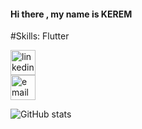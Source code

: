 #### Hi there , my name is KEREM

#Skills: Flutter



[<img src='https://cdn.jsdelivr.net/npm/simple-icons@3.0.1/icons/linkedin.svg' alt='linkedin' height='40'>](https://www.linkedin.com/in/kerem-bas/)  
[<img src='https://cdn.jsdelivr.net/npm/simple-icons@3.0.1/icons/icloud.svg' alt='email' height='40'>](mailto:kerembas2000@gmail.com) 



![GitHub stats](https://github-readme-stats.vercel.app/api?username=KEREM-BAS&show_icons=true&theme=dracula)  

